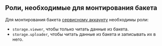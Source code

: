 ## Роли, необходимые для монтирования бакета

Для монтирования бакета [сервисному аккаунту](../../iam/concepts/users/service-accounts) необходимы роли:
* `storage.viewer`, чтобы только читать данные из бакета.
* `storage.uploader`, чтобы читать данные из бакета и записывать их в него.